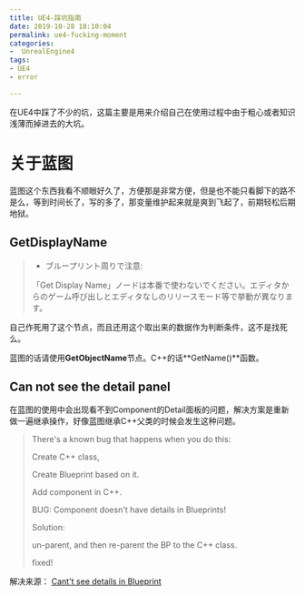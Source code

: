 ```yaml
---
title: UE4-踩坑指南
date: 2019-10-28 18:10:04
permalink: ue4-fucking-moment
categories:
-  UnrealEngine4
tags:
- UE4
- error

---
```

在UE4中踩了不少的坑，这篇主要是用来介绍自己在使用过程中由于粗心或者知识浅薄而掉进去的大坑。
<!--more-->

# 关于蓝图
蓝图这个东西我看不顺眼好久了，方便那是非常方便，但是也不能只看脚下的路不是么，等到时间长了，写的多了，那变量维护起来就是爽到飞起了，前期轻松后期地狱。

## GetDisplayName
> - ブループリント周りで注意:
>
> 「Get Display Name」ノードは本番で使わないでください。エディタからのゲーム呼び出しとエディタなしのリリースモード等で挙動が異なります。

自己作死用了这个节点，而且还用这个取出来的数据作为判断条件，这不是找死么。

蓝图的话请使用**GetObjectName**节点。C++的话**GetName()**函数。

## Can not see the detail panel
在蓝图的使用中会出现看不到Component的Detail面板的问题，解决方案是重新做一遍继承操作，好像蓝图继承C++父类的时候会发生这种问题。

> There's a known bug that happens when you do this:
>
> Create C++ class,
>
> Create Blueprint based on it.
> 
> Add component in C++.
>
> BUG: Component doesn't have details in Blueprints!
> 
> Solution:
>
> un-parent, and then re-parent the BP to the C++ class.
>
> fixed!

解决来源： [Cant't see details in Blueprint](https://answers.unrealengine.com/questions/869223/cantt-see-details-in-blueprint.html)

